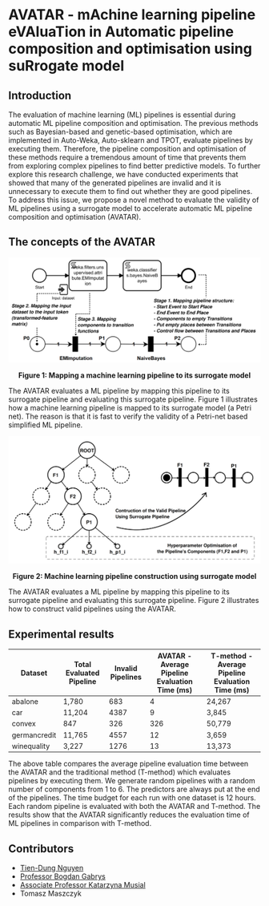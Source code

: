 # AVATAR - mAchine learning pipeline eVAluaTion in Automatic pipeline composition and optimisation using suRrogate model 


## Introduction

The evaluation of machine learning (ML) pipelines is essential during automatic ML pipeline composition and optimisation. The previous methods such as Bayesian-based and genetic-based optimisation, which are implemented in Auto-Weka, Auto-sklearn and TPOT, evaluate pipelines by executing them. Therefore, the pipeline composition and optimisation of these methods require a tremendous amount of time that prevents them from exploring complex pipelines to find better predictive models. 
To further explore this research challenge, we have conducted experiments that showed that many of the generated pipelines are invalid and it is unnecessary to execute them to find out whether they are good pipelines.    
To address this issue, we propose a novel method to evaluate the validity of ML pipelines using a surrogate model to accelerate automatic ML pipeline composition and optimisation (AVATAR). 


## The concepts of the AVATAR

![Mapping a machine learning pipeline to its surrogate model](https://github.com/UTS-AAi/AVATAR/blob/master/docs/images/mapping_surrogate.png "Mapping a machine learning pipeline to its surrogate model")
<p align="center"><strong>Figure 1: Mapping a machine learning pipeline to its surrogate model</strong></p>

The AVATAR evaluates a ML pipeline by mapping this pipeline to its surrogate pipeline and evaluating this surrogate pipeline. Figure 1 illustrates how a machine learning pipeline is mapped to its surrogate model (a Petri net). The reason is that it is fast to verify the validity of a Petri-net based simplified ML pipeline.

![Machine learning pipeline construction using surrogate model](https://github.com/UTS-AAi/AVATAR/blob/master/docs/images/illustrate_pipeline_construction.png "Machine learning pipeline construction using surrogate model")
<p align="center"><strong>Figure 2: Machine learning pipeline construction using surrogate model</strong></p>

The AVATAR evaluates a ML pipeline by mapping this pipeline to its surrogate pipeline and evaluating this surrogate pipeline. Figure 2 illustrates how to construct valid pipelines using the AVATAR.


## Experimental results


| Dataset      | Total Evaluated Pipeline | Invalid Pipelines | AVATAR - Average Pipeline Evaluation Time (ms) | T-method - Average Pipeline Evaluation Time (ms) |
|--------------|--------------------------|-------------------|--------------------------------------------|------------------------------------------------|
| abalone      | 1,780                     | 683               | 4                                          | 24,267                                         |
| car          | 11,204                    | 4387              | 9                                          | 3,845                                          |
| convex       | 847                      | 326               | 326                                        | 50,779                                         |
| germancredit | 11,765                    | 4557              | 12                                         | 3,659                                          |
| winequality  | 3,227                     | 1276              | 13                                         | 13,373                                         |

The above table compares the average pipeline evaluation time between the AVATAR and the traditional method (T-method) which evaluates pipelines by executing them. We generate random pipelines with a random number of components from 1 to 6. The predictors are always put at the end of the pipelines. The time budget for each run with one dataset is 12 hours. Each random pipeline is evaluated with both the AVATAR and T-method. The results show that the AVATAR significantly reduces the evaluation time of ML pipelines in comparison with T-method.

## Contributors

* [Tien-Dung Nguyen](https://www.researchgate.net/profile/Tien_Dung_Nguyen5)
* [Professor Bogdan Gabrys](http://bogdan-gabrys.com/)
* [Associate Professor Katarzyna Musial](http://katarzyna-musial.com/)
* Tomasz Maszczyk

